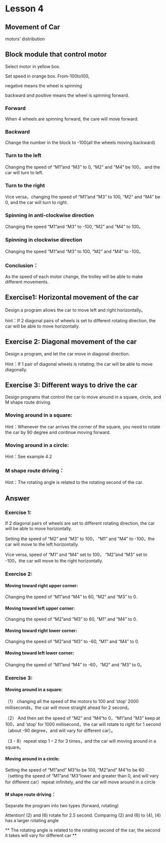# Lesson 4

## Movement of Car
<P>
motors’ distribution
<P>

## Block module that control motor
<P>
Select motor in yellow box.
<P>
<P>
Set speed in orange box. From-100to100,
<P>
<P>
negative means the wheel is spinning 
<P>
<P>
backward and positive means the wheel is spinning forward.
<P>

### Forward
<P>
When 4 wheels are spinning forward, the care will move forward.  
<P>

### Backward
<P>
Change the number in the block to -100(all the wheels moving backward)
<P>

### Turn to the left
<P>
Changing the speed of “M1”and “M3” to 0, “M2” and “M4” be 100， and the car will turn to left.
<P>

### Turn to the right
<P>
Vice versa，changing the speed of “M1”and “M3” to 100, “M2” and “M4” be 0, and the car will turn to right.
<P>

### Spinning in anti-clockwise direction
<P>
Changing the speed “M1”and “M3” to -100, “M2” and “M4” to 100。
<P>

### Spinning in clockwise direction
<P>
Changing the speed “M1”and “M3” to 100, “M2” and “M4” to -100。		
<P>

### Conclusion：
<P> 
As the speed of each motor change, the trolley will be able to make different movements.
<P>

## Exercise1: Horizontal movement of the car 
<P>
Design a program allows the car to move left and right horizontally。
<P>
<P>
hint：If 2 diagonal pairs of wheels is set to different rotating direction, the car will be able to move horizontally.
<P>

## Exercise 2: Diagonal movement of the car
<P>
Design a program, and let the car move in diagonal direction.
<P>
<P>
Hint：If 1 pair of diagonal wheels is rotating; the car will be able to move diagonally. 
<P>

## Exercise 3: Different ways to drive the car
<P>
Design programs that control the car to move around in a square, circle, and M shape route driving.
<P>

### Moving around in a square:
<P>
Hint：Whenever the car arrives the corner of the square, you need to rotate the car by 90 degree and continue moving forward.
<P>

### Moving around  in a circle:
<P>
Hint：See example 4.2
<P>

### M shape route driving： 
<P>
Hint：The rotating angle is related to the rotating second of the car.
<P>

## Answer
### Exercise 1:
<P>
If 2 diagonal pairs of wheels are set to different rotating direction, the car will be able to move horizontally.
<P>
<P>
Setting the speed of “M2” and “M3” to 100， “M1” and “M4” to -100，the car will move to the left horizontally.
<P>
<P>   
Vice versa, speed of “M1” and “M4” set to 100， “M2”and “M3” set to -100，the car will move to the right horizontally.
<P>

### Exercise 2:
#### Moving toward right upper corner:
<P>
Changing the speed of “M1”and “M4” to 60, “M2” and “M3” to 0.
<P>
		
#### Moving toward left upper corner:
<P>
Changing the speed of “M2”and “M3” to 60, “M1” and “M4” to 0.
<P>

#### Moving toward right lower corner:
<P>
Changing the speed of “M2”and “M3” to -60, “M1” and “M4” to 0.
<P>

#### Moving toward left lower corner:
<P>
Changing the speed of “M1”and “M4” to -60，“M2” and  “M3” to 0。
<P>

### Exercise 3:
#### Moving around in a square:
<P>
（1） changing all the speed of the motors to 100 and ‘stop’ 2000 milliseconds，the car will move straight ahead for 2 second。
<P>
<P>
（2） And then set the speed of “M2” and ”M4“to 0，“M1”and “M3” keep at 100，and ‘stop’ for 1000 millisecond，the car will rotate to right for 1 second （about -90 degree，and will vary for different car）。
<P>
<P>
（3 - 8）repeat step 1 – 2 for 3 times，and the car will moving around in a square。
<P>

#### Moving around in a circle:
<P>
Setting the speed of “M1”and” M3“to be 100, “M2”and” M4“to be 60（setting the speed of “M1”and ”M3“lower and greater than 0, and will vary for different car）repeat infinitely, and the car will move around in a circle
<P>

#### M shape route driving：
<P>
Separate the program into two types (forward, rotating)
<P>
<P>
Attention! (2) and (6) rotate for 2.5 second. Comparing (2) and (6) to (4), (4) has a larger rotating angle
<P>
<P>
** The rotating angle is related to the rotating second of the car, the second it takes will vary for different car **
<P>

